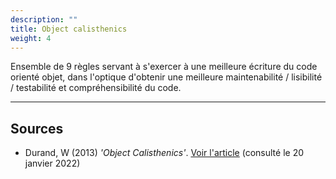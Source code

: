 ```yaml
---
description: ""
title: Object calisthenics
weight: 4
---
```

Ensemble de 9 règles servant à s'exercer à une meilleure écriture du code orienté objet, dans l'optique d'obtenir une meilleure maintenabilité / lisibilité / testabilité et compréhensibilité du code.
<!--more-->

---
## Sources
 * Durand, W (2013) *'Object Calisthenics'*.
  [Voir l'article](https://blog.adrianbolboaca.ro/2017/09/tdd-as-if-you-meant-it-refactor-primitives-to-concepts-episode-3/) (consulté le 20 janvier 2022)